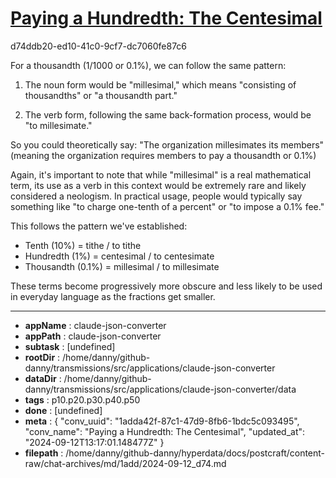 # [Paying a Hundredth: The Centesimal](https://claude.ai/chat/1adda42f-87c1-47d9-8fb6-1bdc5c093495)

d74ddb20-ed10-41c0-9cf7-dc7060fe87c6

 For a thousandth (1/1000 or 0.1%), we can follow the same pattern:

1. The noun form would be "millesimal," which means "consisting of thousandths" or "a thousandth part."

2. The verb form, following the same back-formation process, would be "to millesimate."

So you could theoretically say:
"The organization millesimates its members" (meaning the organization requires members to pay a thousandth or 0.1%)

Again, it's important to note that while "millesimal" is a real mathematical term, its use as a verb in this context would be extremely rare and likely considered a neologism. In practical usage, people would typically say something like "to charge one-tenth of a percent" or "to impose a 0.1% fee."

This follows the pattern we've established:

- Tenth (10%) = tithe / to tithe
- Hundredth (1%) = centesimal / to centesimate
- Thousandth (0.1%) = millesimal / to millesimate

These terms become progressively more obscure and less likely to be used in everyday language as the fractions get smaller.

---

* **appName** : claude-json-converter
* **appPath** : claude-json-converter
* **subtask** : [undefined]
* **rootDir** : /home/danny/github-danny/transmissions/src/applications/claude-json-converter
* **dataDir** : /home/danny/github-danny/transmissions/src/applications/claude-json-converter/data
* **tags** : p10.p20.p30.p40.p50
* **done** : [undefined]
* **meta** : {
  "conv_uuid": "1adda42f-87c1-47d9-8fb6-1bdc5c093495",
  "conv_name": "Paying a Hundredth: The Centesimal",
  "updated_at": "2024-09-12T13:17:01.148477Z"
}
* **filepath** : /home/danny/github-danny/hyperdata/docs/postcraft/content-raw/chat-archives/md/1add/2024-09-12_d74.md